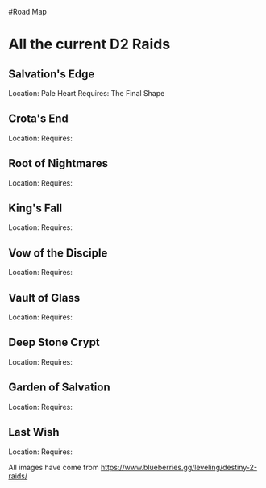 #Road Map


# All the current D2 Raids
## Salvation's Edge
Location: Pale Heart
Requires: The Final Shape

## Crota's End
Location: 
Requires: 

## Root of Nightmares
Location: 
Requires: 

## King's Fall
Location: 
Requires: 

## Vow of the Disciple
Location: 
Requires: 

## Vault of Glass
Location: 
Requires: 

## Deep Stone Crypt
Location: 
Requires: 

## Garden of Salvation
Location: 
Requires: 

## Last Wish
Location: 
Requires:

All images have come from
https://www.blueberries.gg/leveling/destiny-2-raids/

